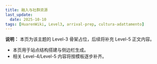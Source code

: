 ```yaml
---
title: 融入与社群资源
last_update:
  date: 2025-10-10
tags: [HuarenWiki, Level3, arrival-prep, cultura-adattamento]
---
```

**说明：** 本页为该主题的 Level-3 骨架占位，后续将补充 Level-5 正文内容。

- 本页用于站点结构搭建与侧边栏生成。
- 相关 Level-4/Level-5 内容将按模板逐步补齐。
